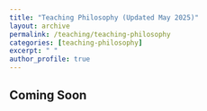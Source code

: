 ```yaml
---
title: "Teaching Philosophy (Updated May 2025)"
layout: archive
permalink: /teaching/teaching-philosophy
categories: [teaching-philosophy]
excerpt: " "
author_profile: true
---
```


<!-- excerpt-end -->

## Coming Soon